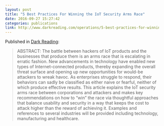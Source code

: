 ```yaml
---
layout: post
title: "5 Best Practices For Winning the IoT Security Arms Race"
date: 2016-09-27 15:27:42
categories: publications
link: http://www.darkreading.com/operations/5-best-practices-for-winning-the-iot-security-arms-race/a/d-id/1327021
---
```


Published in [Dark Reading](http://www.darkreading.com/operations/5-best-practices-for-winning-the-iot-security-arms-race/a/d-id/1327021):

> ABSTRACT: The battle between hackers of IoT products and the businesses that produce them is an arms race that is escalating in erratic fashion. New advancements in technology have enabled new types of Internet-connected products, thereby expanding the overall threat surface and opening up new opportunities for would-be attackers to wreak havoc. As enterprises struggle to respond, their behaviors can sadly be classified as either naive or fearful, neither of which produce effective results. This article explains the IoT security arms race between corporations and attackers and makes key recommendations on how to “win” the race via thoughtful approaches that balance usability and security in a way that keeps the cost to attack higher than the reward of achieving it. Examples and references to several industries will be provided including technology, manufacturing and healthcare.
 


